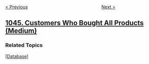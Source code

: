 <!--|This file generated by command(leetcode description); DO NOT EDIT.    |-->
<!--+----------------------------------------------------------------------+-->
<!--|@author    openset <openset.wang@gmail.com>                           |-->
<!--|@link      https://github.com/openset                                 |-->
<!--|@home      https://github.com/openset/leetcode                        |-->
<!--+----------------------------------------------------------------------+-->

[< Previous](../longest-duplicate-substring "Longest Duplicate Substring")
　　　　　　　　　　　　　　　　
[Next >](../last-stone-weight "Last Stone Weight")

## [1045. Customers Who Bought All Products (Medium)](https://leetcode.com/problems/customers-who-bought-all-products "买下所有产品的客户")



### Related Topics
  [[Database](../../tag/database/README.md)]
